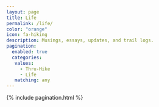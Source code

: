 ```yaml
---
layout: page
title: Life
permalink: /life/
color: "orange"
icon: fa-hiking
description: Musings, essays, updates, and trail logs.
pagination:
  enabled: true
  categories:
   values:
     - Thru-Hike
     - Life
   matching: any
---
```


<div>
  {% include pagination.html %}
</div>
